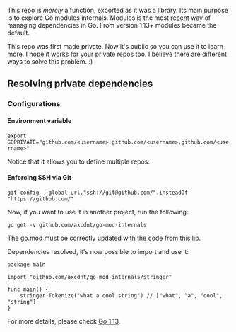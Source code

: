 This repo is _merely_ a function, exported as it was a library. Its main purpose is to explore Go modules internals.
Modules is the most [recent](https://blog.golang.org/using-go-modules) way of managing dependencies in Go. From version 1.13+ modules became the default.

This repo was first made private. Now it's public so you can use it to learn more. I hope it works for your private repos too. I believe there are different ways to solve this problem. :)

## Resolving private dependencies

### Configurations

#### Environment variable

`export GOPRIVATE="github.com/<username>,github.com/<username>,github.com/<username>"`

Notice that it allows you to define multiple repos.

#### Enforcing SSH via Git

`git config --global url."ssh://git@github.com/".insteadOf "https://github.com/"`

Now, if you want to use it in another project, run the following:

`go get -v github.com/axcdnt/go-mod-internals`

The go.mod must be correctly updated with the code from this lib.

Dependencies resolved, it's now possible to import and use it:

```
package main

import "github.com/axcdnt/go-mod-internals/stringer"

func main() {
	stringer.Tokenize("what a cool string") // ["what", "a", "cool", "string"]
}

```

For more details, please check [Go 1.13](https://golang.org/doc/go1.13#modules).
